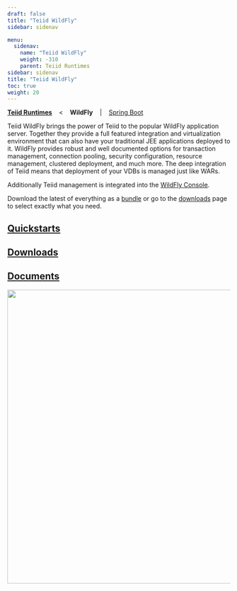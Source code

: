 ```yaml
---
draft: false
title: "Teiid WildFly"
sidebar: sidenav

menu:
  sidenav:
    name: "Teiid WildFly"
    weight: -310
    parent: Teiid Runtimes
sidebar: sidenav
title: "Teiid WildFly"
toc: true
weight: 20
---
```

[**Teiid Runtimes**](..) &nbsp;&nbsp; < &nbsp;&nbsp; **WildFly** &nbsp;&nbsp;  | &nbsp;&nbsp; [Spring Boot](../springboot) &nbsp;&nbsp; 

Teiid WildFly brings the power of Teiid to the popular WildFly application server.  Together they provide a full featured integration and virtualization environment that can also have your traditional JEE applications deployed to it.  WildFly provides robust and well documented options for transaction management, connection pooling, security configuration, resource management, clustered deployment, and much more.  The deep integration of Teiid means that deployment of your VDBs is managed just like WARs.

Additionally Teiid management is integrated into the [WildFly Console](/tools/#teiid-console).

Download the latest of everything as a [bundle](https://oss.sonatype.org/service/local/artifact/maven/redirect?g=org/teiid/wildfly&a=teiid-wildfly&v=LATEST&c=server&e=zip) or go to the [downloads](./downloads) page to select exactly what you need. 

## [Quickstarts](https://github.com/teiid/teiid-wildfly-quickstarts)

## [Downloads](./downloads)

## [Documents](./docs)

<div>
<img width="700" height="665" src="http://docs.jboss.org/teiid/teiid_architecture.png" frameborder="2" ></img>
</div>
